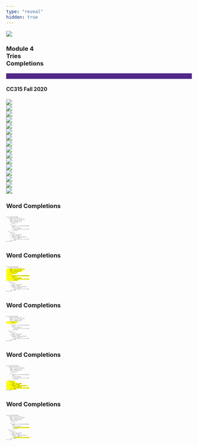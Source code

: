 ```yaml
---
type: "reveal"
hidden: true
---
```


<section>
<img class="stretch plain" src="/images/core-logo-on-white.png">
<h3> Module 4 <br> Tries <br> Completions</h3>
<hr style="height:15px;color:512888;background-color:512888;">
<h4>CC315 Fall 2020</h4>
</section>


<section>
<img class="stretch plain" src="/images/completions_attempt01.png">
</section>

<section>
<img class="stretch plain" src="/images/completions_attempt02.png">
</section>
<section>
<img class="stretch plain" src="/images/completions_attempt03.png">
</section>
<section>
<img class="stretch plain" src="/images/completions_attempt04.png">
</section>
<section>
<img class="stretch plain" src="/images/completions_attempt05.png">
</section>
<section>
<img class="stretch plain" src="/images/completions_attempt06.png">
</section>
<section>
<img class="stretch plain" src="/images/completions_attempt07.png">
</section>
<section>
<img class="stretch plain" src="/images/completions_attempt08.png">
</section>
<section>
<img class="stretch plain" src="/images/completions_attempt09.png">
</section>
<section>
<img class="stretch plain" src="/images/completions_attempt10.png">
</section>
<section>
<img class="stretch plain" src="/images/completions_attempt11.png">
</section>
<section>
<img class="stretch plain" src="/images/completions_attempt12.png">
</section>
<section>
<img class="stretch plain" src="/images/completions_attempt13.png">
</section>
<section>
<img class="stretch plain" src="/images/completions_attempt14.png">
</section>
<section>
<img class="stretch plain" src="/images/completions_attempt15.png">
</section>
<section>
<img class="stretch plain" src="/images/completions_attempt16.png">
</section>

<section>
<h3> Word Completions </h3>
<pre class="" style="font-size: .18em; width: 54%"><code class="python">
function COMPLETIONS(WORD)
    if WORD length greater than 0
        FIRST = first character of WORD
        REMAIN = remainder of WORD
        CHILD = FINDCHILD(FIRST)
        if CHILD is none
            return []
        else
            COMPLETES = CHILD.COMPLETIONS(REMAIN)
            OUTPUT = []
            for COM in COMPLETES
                append CHILD.item + COM to OUTPUT
            return OUTPUT
    else
        OUTPUT = []
        if is_word
            append ITEM to OUTPUT
        for CHILD in CHILDREN
            COMPLETES = CHILD.COMPLETIONS("")
            for COM in COMPLETES
                append CHILD.item + COM to OUTPUT
        reutrn OUTPUT
end function
 </code></pre>
</section>


<section>
<h3> Word Completions </h3>
<pre class="" style="font-size: .18em; width: 54%"><code class="python">
function COMPLETIONS(WORD)
    if WORD length greater than 0<mark>
        FIRST = first character of WORD
        REMAIN = remainder of WORD
        CHILD = FINDCHILD(FIRST)
        if CHILD is none
            return []
        else
            COMPLETES = CHILD.COMPLETIONS(REMAIN)
            OUTPUT = []
            for COM in COMPLETES
                append CHILD.item + COM to OUTPUT
            return OUTPUT</mark>
    else
        OUTPUT = []
        if is_word
            append ITEM to OUTPUT
        for CHILD in CHILDREN
            COMPLETES = CHILD.COMPLETIONS("")
            for COM in COMPLETES
                append CHILD.item + COM to OUTPUT
        reutrn OUTPUT
end function
 </code></pre>
</section>

<section>
<h3> Word Completions </h3>
<pre class="" style="font-size: .18em; width: 54%"><code class="python">
function COMPLETIONS(WORD)
    if WORD length greater than 0
        FIRST = first character of WORD
        REMAIN = remainder of WORD
        CHILD = FINDCHILD(FIRST)<mark>
        if CHILD is none
            return []</mark>
        else
            COMPLETES = CHILD.COMPLETIONS(REMAIN)
            OUTPUT = []
            for COM in COMPLETES
                append CHILD.item + COM to OUTPUT
            return OUTPUT
    else
        OUTPUT = []
        if is_word
            append ITEM to OUTPUT
        for CHILD in CHILDREN
            COMPLETES = CHILD.COMPLETIONS("")
            for COM in COMPLETES
                append CHILD.item + COM to OUTPUT
        reutrn OUTPUT
end function
 </code></pre>
</section>

<section>
<h3> Word Completions </h3>
<pre class="" style="font-size: .18em; width: 54%"><code class="python">
function COMPLETIONS(WORD)
    if WORD length greater than 0
        FIRST = first character of WORD
        REMAIN = remainder of WORD
        CHILD = FINDCHILD(FIRST)
        if CHILD is none
            return []
        else
            COMPLETES = CHILD.COMPLETIONS(REMAIN)
            OUTPUT = []
            for COM in COMPLETES
                append CHILD.item + COM to OUTPUT
            return OUTPUT
    else<mark>
        OUTPUT = []
        if is_word
            append ITEM to OUTPUT
        for CHILD in CHILDREN
            COMPLETES = CHILD.COMPLETIONS("")
            for COM in COMPLETES
                append CHILD.item + COM to OUTPUT
        reutrn OUTPUT</mark>
end function
 </code></pre>
</section>

<section>
<h3> Word Completions </h3>
<pre class="" style="font-size: .18em; width: 54%"><code class="python">
function COMPLETIONS(WORD)
    if WORD length greater than 0
        FIRST = first character of WORD
        REMAIN = remainder of WORD
        CHILD = FINDCHILD(FIRST)
        if CHILD is none
            return []
        else
            COMPLETES = CHILD.COMPLETIONS(REMAIN)
            OUTPUT = []
            for COM in COMPLETES
                <mark>append CHILD.item + COM to OUTPUT</mark>
            return OUTPUT
    else
        OUTPUT = []
        if is_word
            append ITEM to OUTPUT
        for CHILD in CHILDREN
            COMPLETES = CHILD.COMPLETIONS("")
            for COM in COMPLETES
                <mark>append CHILD.item + COM to OUTPUT</mark>
        reutrn OUTPUT
end function
 </code></pre>
</section>
